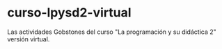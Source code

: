 # curso-lpysd2-virtual
Las actividades Gobstones del curso "La programación y su didáctica 2" versión virtual.
